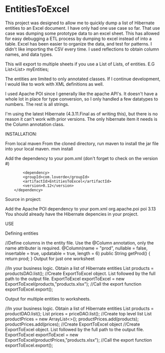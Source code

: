 # EntitiesToExcel

This project was designed to allow me to quickly dump a list of Hibernate entities to an Excel document. I have only had one use case so far. That use case was dumping some prototype data to an excel sheet. This has allowed for easy debugging a ETL process by dumping to excel instead of into a table. Excel has been easier to organize the data, and test for patterns. I didn't like importing the CSV every time. I used reflections to obtain column names, and data types. 

This will export to multiple sheets if you use a List of Lists, of entities. E.G List<List<EntityClass>> myEntities;

The entities are limited to only annotated classes. If I continue development, I would like to work with XML definitions as well. 

I used Apache POI since I generally like the apache API's. It doesn't have a whole lot in place for type conversion, so I only handled a few datatypes to numbers. The rest is all strings. 

I'm using the latest Hibernate (4.3.11.Final as of writing this), but there is no reason it can't work with prior versions. The only hibernate item it needs is the Column annotation class. 


INSTALLATION:


From local maven
  From the cloned directory, run maven to install the jar file into your local maven.
    mvn install
    
  Add the dependency to your pom.xml (don't forget to check on the version #)
  
            <dependency>
            <groupId>com.loverde</groupId>
            <artifactId>EntitiesToExcel</artifactId>
            <version>0.12</version>
        </dependency>



Source in project:

  Add the Apache POI dependency to your pom.xml
          <dependency>
            <groupId>org.apache.poi</groupId>
            <artifactId>poi</artifactId>
            <version>3.13</version>
        </dependency>
  You should already have the Hibernate depencies in your project. 
  

USE

Defining entities

//Define columns in the entity file. Use the @Column annotation, only the name attributer is required. 
@Column(name = "prod", nullable = false, insertable = true, updatable = true, length = 6)
    public String getProd() {
        return prod;
    }
    Output for just one worksheet
    
//In your business logic.  Obtain a list of Hibernate entities
List<Product> products = productsDAO.list();
//Create ExportToExcel object. List followed by the full path to the output file.
ExportToExcel exportToExcel = new ExportToExcel(products,"products.xlsx");
//Call the export function
exportToExcel.export();

Output for multiple entities to worksheets.

//In your business logic.  Obtain a list of Hibernate entities
List<Product> products = productDAO.list();
List<Price> prices = priceDAO.list();
//Create top level list
List<List> productPrices = new ArrayList<>();
productPrices.add(products);
productPrices.add(prices);
//Create ExportToExcel object
//Create ExportToExcel object. List followed by the full path to the output file.
ExportToExcel exportToExcel = new ExportToExcel(productPrices,"products.xlsx");
//Call the export function
exportToExcel.export();

